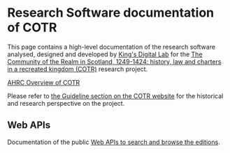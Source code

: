 # Research Software documentation of COTR

This page contains a high-level documentation of the research software analysed, designed and developed by [King's Digital Lab](https://kdl.kcl.ac.uk) 
for the [The Community of the Realm in Scotland, 1249-1424: history, law and charters in a recreated kingdom (COTR)](https://cotr.ac.uk/) 
research project.

[AHRC Overview of COTR](https://gtr.ukri.org/projects?ref=AH%2FP013759%2F1)

Please refer to [the Guideline section on the COTR website](https://cotr.ac.uk/guidelines/) for the historical and research perspective on the project.

## Web APIs

Documentation of the public [Web APIs to search and browse the editions](apis.md). 


